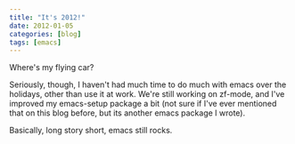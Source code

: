 ```yaml
---
title: "It's 2012!"
date: 2012-01-05
categories: [blog]
tags: [emacs]
---
```

Where's my flying car?

Seriously, though, I haven't had much time to do much with emacs over the holidays, other than use it at work. We're still working on zf-mode, and I've improved my emacs-setup package a bit (not sure if I've ever mentioned that on this blog before, but its another emacs package I wrote).

Basically, long story short, emacs still rocks.

